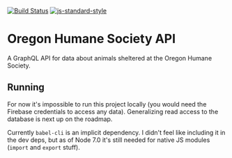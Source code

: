 [![Build Status](https://travis-ci.org/joefraley/humane-society-api.svg?branch=master)](https://travis-ci.org/joefraley/humane-society-api) [![js-standard-style](https://img.shields.io/badge/code%20style-standard-brightgreen.svg)](http://standardjs.com)


# Oregon Humane Society API
A GraphQL API for data about animals sheltered at the Oregon Humane Society.

## Running
For now it's impossible to run this project locally (you would need the Firebase credentials to access any data). Generalizing read access to the database is next up on the roadmap.

Currently `babel-cli` is an implicit dependency. I didn't feel like including it in the dev deps, but as of Node 7.0 it's still needed for native JS modules (`import` and `export` stuff).
